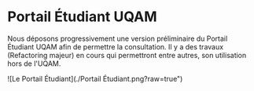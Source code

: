 # Portail Étudiant UQAM

Nous déposons progressivement une version préliminaire du Portail Étudiant UQAM afin de permettre la consultation. Il y a des travaux (Refactoring majeur) en cours qui permettront entre autres, son utilisation hors de l'UQAM.

![Le Portail Étudiant](./Portail Étudiant.png?raw=true")
